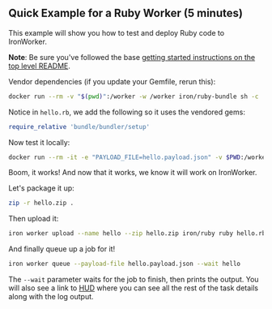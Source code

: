 ## Quick Example for a Ruby Worker (5 minutes)

This example will show you how to test and deploy Ruby code to IronWorker.

**Note**: Be sure you've followed the base [getting started instructions on the top level README](https://github.com/iron-io/dockerworker).

Vendor dependencies (if you update your Gemfile, rerun this):

```sh
docker run --rm -v "$(pwd)":/worker -w /worker iron/ruby-bundle sh -c 'bundle install --standalone --clean'
```

Notice in `hello.rb`, we add the following so it uses the vendored gems:

```ruby
require_relative 'bundle/bundler/setup'
```

Now test it locally:

```sh
docker run --rm -it -e "PAYLOAD_FILE=hello.payload.json" -v $PWD:/worker -w /worker iron/ruby ruby hello.rb
```

Boom, it works! And now that it works, we know it will work on IronWorker.

Let's package it up:

```sh
zip -r hello.zip .
```

Then upload it:

```sh
iron worker upload --name hello --zip hello.zip iron/ruby ruby hello.rb
```

And finally queue up a job for it!

```sh
iron worker queue --payload-file hello.payload.json --wait hello
```

The `--wait` parameter waits for the job to finish, then prints the output.
You will also see a link to [HUD](http://hud.iron.io) where you can see all the rest of the task details along with the log output.

<!--
## Bundling the worker inside a Docker image

Follow the same steps above to run/test your worker. But instead of zipping it up, do the following:

Package it up inside an image and send it off to Docker HUB, see the `Dockerfile` for reference:

```sh
docker build -t treeder/hello.rb:latest .
```

Test your image:

```sh
docker run --rm -it -e "PAYLOAD_FILE=hello.payload.json" treeder/hello.rb
```

Now queue up a job for it!

```sh
iron worker queue --payload-file hello.payload.json --wait treeder/hello.rb
```

The `--wait` parameter waits for the job to finish, then prints the output.
You will also see a link to [HUD](http://hud.iron.io) where you can see all the rest of the task details along with the log output.
-->
